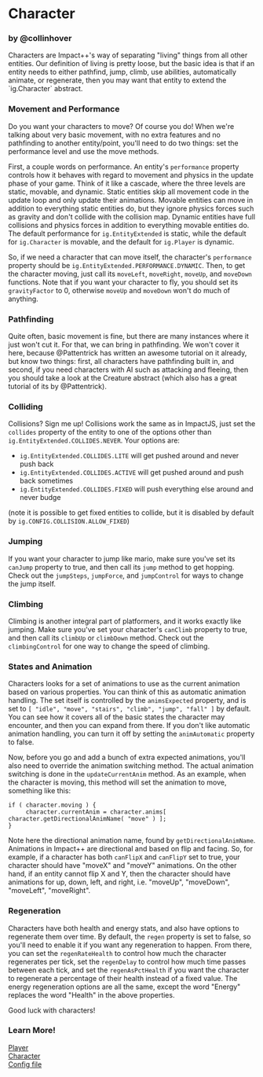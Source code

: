<div class="hero-unit">
<h1>
Character
</h1>
<h3 class="subtext">by @collinhover</h3>
<div class="container-overview">
<p>
Characters are Impact++'s way of separating "living" things from all other entities. Our definition of living is pretty loose, but the basic idea is that if an entity needs to either pathfind, jump, climb, use abilities, automatically animate, or regenerate, then you may want that entity to extend the `ig.Character` abstract.
</p>
</div>
</div>

### Movement and Performance

Do you want your characters to move? Of course you do! When we're talking about very basic movement, with no extra features and no pathfinding to another entity/point, you'll need to do two things: set the performance level and use the move methods.

First, a couple words on performance. An entity's `performance` property controls how it behaves with regard to movement and physics in the update phase of your game. Think of it like a cascade, where the three levels are static, movable, and dynamic. Static entities skip all movement code in the update loop and only update their animations. Movable entities can move in addition to everything static entities do, but they ignore physics forces such as gravity and don't collide with the collision map. Dynamic entities have full collisions and physics forces in addition to everything movable entities do. The default performance for `ig.EntityExtended` is static, while the default for `ig.Character` is movable, and the default for `ig.Player` is dynamic.

So, if we need a character that can move itself, the character's `performance` property should be `ig.EntityExtended.PERFORMANCE.DYNAMIC`. Then, to get the character moving, just call its `moveLeft`, `moveRight`, `moveUp`, and `moveDown` functions. Note that if you want your character to fly, you should set its `gravityFactor` to 0, otherwise `moveUp` and `moveDown` won't do much of anything.

### Pathfinding

Quite often, basic movement is fine, but there are many instances where it just won't cut it. For that, we can bring in pathfinding. We won't cover it here, because @Pattentrick has written an awesome tutorial on it already, but know two things: first, all characters have pathfinding built in, and second, if you need characters with AI such as attacking and fleeing, then you should take a look at the Creature abstract (which also has a great tutorial of its by @Pattentrick).

### Colliding

Collisions? Sign me up! Collisions work the same as in ImpactJS, just set the `collides` property of the entity to one of the options other than `ig.EntityExtended.COLLIDES.NEVER`. Your options are:
* `ig.EntityExtended.COLLIDES.LITE` will get pushed around and never push back
* `ig.EntityExtended.COLLIDES.ACTIVE` will get pushed around and push back sometimes
* `ig.EntityExtended.COLLIDES.FIXED` will push everything else around and never budge  
  
(note it is possible to get fixed entities to collide, but it is disabled by default by `ig.CONFIG.COLLISION.ALLOW_FIXED`)

### Jumping

If you want your character to jump like mario, make sure you've set its `canJump` property to true, and then call its `jump` method to get hopping. Check out the `jumpSteps`, `jumpForce`, and `jumpControl` for ways to change the jump itself.

### Climbing

Climbing is another integral part of platformers, and it works exactly like jumping. Make sure you've set your character's `canClimb` property to true, and then call its `climbUp` or `climbDown` method. Check out the `climbingControl` for one way to change the speed of climbing.

### States and Animation

Characters looks for a set of animations to use as the current animation based on various properties. You can think of this as automatic animation handling. The set itself is controlled by the `animsExpected` property, and is set to `[ "idle", "move", "stairs", "climb", "jump", "fall" ]` by default. You can see how it covers all of the basic states the character may encounter, and then you can expand from there. If you don't like automatic animation handling, you can turn it off by setting the `animAutomatic` property to false.

Now, before you go and add a bunch of extra expected animations, you'll also need to override the animation switching method. The actual animation switching is done in the `updateCurrentAnim` method. As an example, when the character is moving, this method will set the animation to move, something like this:
```
if ( character.moving ) {
     character.currentAnim = character.anims[ character.getDirectionalAnimName( "move" ) ];
}
```
Note here the directional animation name, found by `getDirectionalAnimName`.  Animations in Impact++ are directional and based on flip and facing. So, for example, if a character has both `canFlipX` and `canFlipY` set to true, your character should have "moveX" and "moveY" animations. On the other hand, if an entity cannot flip X and Y, then the character should have animations for up, down, left, and right, i.e. "moveUp", "moveDown", "moveLeft", "moveRight".

### Regeneration

Characters have both health and energy stats, and also have options to regenerate them over time. By default, the `regen` property is set to false, so you'll need to enable it if you want any regeneration to happen. From there, you can set the `regenRateHealth` to control how much the character regenerates per tick, set the `regenDelay` to control how much time passes between each tick, and set the `regenAsPctHealth` if you want the character to regenerate a percentage of their health instead of a fixed value. The energy regeneration options are all the same, except the word "Energy" replaces the word "Health" in the above properties.

Good luck with characters!

### Learn More!
[Player](ig.Player.html)  
[Character](ig.Character.html)  
[Config file](ig.CONFIG.html)  